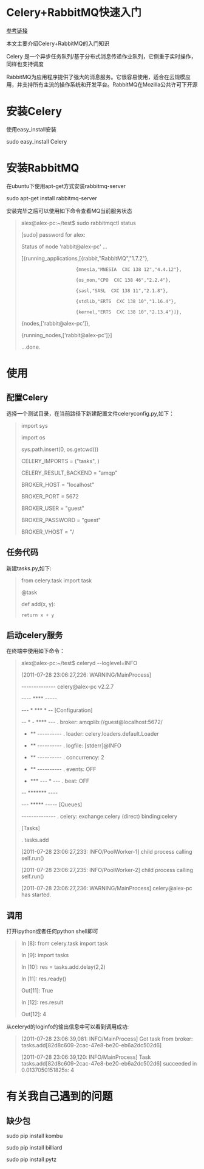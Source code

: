Celery+RabbitMQ快速入门
======
[参考链接](http://www.zeuux.com/blog/content/3938/)

本文主要介绍Celery+RabbitMQ的入门知识

Celery 是一个异步任务队列/基于分布式消息传递作业队列，它侧重于实时操作，同样也支持调度

RabbitMQ为应用程序提供了强大的消息服务。它很容易使用，适合在云规模应用，并支持所有主流的操作系统和开发平台。RabbitMQ在Mozilla公共许可下开源


# 安装Celery

使用easy_install安装

sudo easy_install Celery

# 安装RabbitMQ

在ubuntu下使用apt-get方式安装rabbitmq-server

sudo apt-get install rabbitmq-server

安装完毕之后可以使用如下命令查看MQ当前服务状态

> alex@alex-pc:~/test$ sudo rabbitmqctl status
>
> [sudo] password for alex:
>
> Status of node 'rabbit@alex-pc' ...
>
> [{running_applications,[{rabbit,"RabbitMQ","1.7.2"},
>
>                         {mnesia,"MNESIA  CXC 138 12","4.4.12"},
>
>                         {os_mon,"CPO  CXC 138 46","2.2.4"},
>
>                         {sasl,"SASL  CXC 138 11","2.1.8"},
>
>                         {stdlib,"ERTS  CXC 138 10","1.16.4"},
>
>                         {kernel,"ERTS  CXC 138 10","2.13.4"}]},
>
>  {nodes,['rabbit@alex-pc']},
>
>  {running_nodes,['rabbit@alex-pc']}]
>
> ...done.

# 使用

## 配置Celery

选择一个测试目录，在当前路径下新建配置文件celeryconfig.py,如下：

> import sys
>
> import os
>
> sys.path.insert(0, os.getcwd())
>
> CELERY_IMPORTS = ("tasks", )
>
> CELERY_RESULT_BACKEND = "amqp"
> 
> BROKER_HOST = "localhost"
>
> BROKER_PORT = 5672
>
> BROKER_USER = "guest"
>
> BROKER_PASSWORD = "guest"
>
> BROKER_VHOST = "/

## 任务代码

新建tasks.py,如下:

> from celery.task import task
> 
> @task
>
> def add(x, y):
>
>     return x + y

## 启动celery服务

在终端中使用如下命令：

> alex@alex-pc:~/test$ celeryd --loglevel=INFO
>
> [2011-07-28 23:06:27,226: WARNING/MainProcess]
> 
>  -------------- celery@alex-pc v2.2.7
>
> ---- **** -----
>
> --- * ***  * -- [Configuration]
>
> -- * - **** ---   . broker:      amqplib://guest@localhost:5672/
>
> - ** ----------   . loader:      celery.loaders.default.Loader
>
> - ** ----------   . logfile:     [stderr]@INFO
>
> - ** ----------   . concurrency: 2
>
> - ** ----------   . events:      OFF
>
> - *** --- * ---   . beat:        OFF
>
> -- ******* ----
>
> --- ***** ----- [Queues]
>
>  --------------   . celery:      exchange:celery (direct) binding:celery
>
> [Tasks]
>
>   . tasks.add
>
> [2011-07-28 23:06:27,233: INFO/PoolWorker-1] child process calling self.run()
>
> [2011-07-28 23:06:27,235: INFO/PoolWorker-2] child process calling self.run()
>
> [2011-07-28 23:06:27,236: WARNING/MainProcess] celery@alex-pc has started.

## 调用

打开ipython或者任何python shell即可

> In [8]: from celery.task import task
> 
> In [9]: import tasks
> 
> In [10]: res = tasks.add.delay(2,2)
> 
> In [11]: res.ready()
>
> Out[11]: True
> 
> In [12]: res.result
>
> Out[12]: 4

从celeryd的loginfo的输出信息中可以看到调用成功:

> [2011-07-28 23:06:39,081: INFO/MainProcess] Got task from broker: tasks.add[82d8c609-2cac-47e8-be20-eb6a2dc502d6]
>
> [2011-07-28 23:06:39,120: INFO/MainProcess] Task tasks.add[82d8c609-2cac-47e8-be20-eb6a2dc502d6] succeeded in 0.0137050151825s: 4

# 有关我自己遇到的问题

## 缺少包

sudo pip install kombu

sudo pip install billiard

sudo pip install pytz

